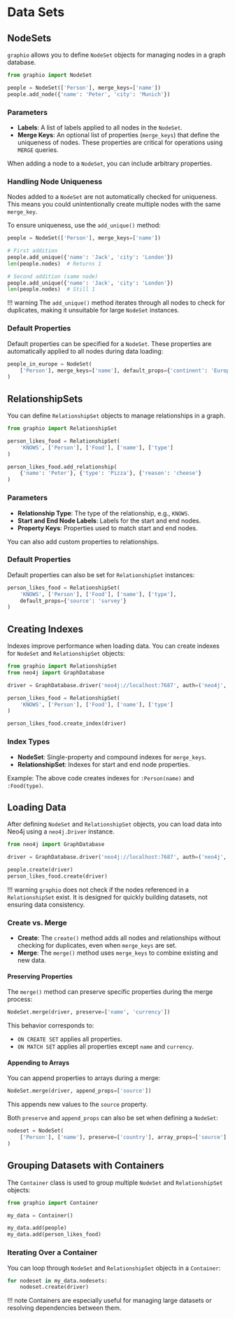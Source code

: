 # Data Sets

## NodeSets

`graphio` allows you to define `NodeSet` objects for managing nodes in a graph database.

```python
from graphio import NodeSet

people = NodeSet(['Person'], merge_keys=['name'])
people.add_node({'name': 'Peter', 'city': 'Munich'})
```

### Parameters

- **Labels**: A list of labels applied to all nodes in the `NodeSet`.
- **Merge Keys**: An optional list of properties (`merge_keys`) that define the uniqueness of nodes. These properties are critical for operations using `MERGE` queries.

When adding a node to a `NodeSet`, you can include arbitrary properties.

### Handling Node Uniqueness

Nodes added to a `NodeSet` are not automatically checked for uniqueness. This means you could unintentionally create multiple nodes with the same `merge_key`.

To ensure uniqueness, use the `add_unique()` method:

```python
people = NodeSet(['Person'], merge_keys=['name'])

# First addition
people.add_unique({'name': 'Jack', 'city': 'London'})
len(people.nodes)  # Returns 1

# Second addition (same node)
people.add_unique({'name': 'Jack', 'city': 'London'})
len(people.nodes)  # Still 1
```

!!! warning
    The `add_unique()` method iterates through all nodes to check for duplicates, making it unsuitable for large `NodeSet` instances.

### Default Properties

Default properties can be specified for a `NodeSet`. These properties are automatically applied to all nodes during data loading:

```python
people_in_europe = NodeSet(
    ['Person'], merge_keys=['name'], default_props={'continent': 'Europe'}
)
```

## RelationshipSets

You can define `RelationshipSet` objects to manage relationships in a graph.

```python
from graphio import RelationshipSet

person_likes_food = RelationshipSet(
    'KNOWS', ['Person'], ['Food'], ['name'], ['type']
)

person_likes_food.add_relationship(
    {'name': 'Peter'}, {'type': 'Pizza'}, {'reason': 'cheese'}
)
```

### Parameters

- **Relationship Type**: The type of the relationship, e.g., `KNOWS`.
- **Start and End Node Labels**: Labels for the start and end nodes.
- **Property Keys**: Properties used to match start and end nodes.

You can also add custom properties to relationships.

### Default Properties

Default properties can also be set for `RelationshipSet` instances:

```python
person_likes_food = RelationshipSet(
    'KNOWS', ['Person'], ['Food'], ['name'], ['type'],
    default_props={'source': 'survey'}
)
```

## Creating Indexes

Indexes improve performance when loading data. You can create indexes for `NodeSet` and `RelationshipSet` objects:

```python
from graphio import RelationshipSet
from neo4j import GraphDatabase

driver = GraphDatabase.driver('neo4j://localhost:7687', auth=('neo4j', 'password'))

person_likes_food = RelationshipSet(
    'KNOWS', ['Person'], ['Food'], ['name'], ['type']
)

person_likes_food.create_index(driver)
```

### Index Types

- **NodeSet**: Single-property and compound indexes for `merge_keys`.
- **RelationshipSet**: Indexes for start and end node properties.

Example: The above code creates indexes for `:Person(name)` and `:Food(type)`.

## Loading Data

After defining `NodeSet` and `RelationshipSet` objects, you can load data into Neo4j using a `neo4j.Driver` instance.

```python
from neo4j import GraphDatabase

driver = GraphDatabase.driver('neo4j://localhost:7687', auth=('neo4j', 'password'))

people.create(driver)
person_likes_food.create(driver)
```

!!! warning
    `graphio` does not check if the nodes referenced in a `RelationshipSet` exist. It is designed for quickly building datasets, not ensuring data consistency.

### Create vs. Merge

- **Create**: The `create()` method adds all nodes and relationships without checking for duplicates, even when `merge_keys` are set.
- **Merge**: The `merge()` method uses `merge_keys` to combine existing and new data.

#### Preserving Properties

The `merge()` method can preserve specific properties during the merge process:

```python
NodeSet.merge(driver, preserve=['name', 'currency'])
```

This behavior corresponds to:

- `ON CREATE SET` applies all properties.
- `ON MATCH SET` applies all properties except `name` and `currency`.

#### Appending to Arrays

You can append properties to arrays during a merge:

```python
NodeSet.merge(driver, append_props=['source'])
```

This appends new values to the `source` property.

Both `preserve` and `append_props` can also be set when defining a `NodeSet`:

```python
nodeset = NodeSet(
    ['Person'], ['name'], preserve=['country'], array_props=['source']
)
```

## Grouping Datasets with Containers

The `Container` class is used to group multiple `NodeSet` and `RelationshipSet` objects:

```python
from graphio import Container

my_data = Container()

my_data.add(people)
my_data.add(person_likes_food)
```

### Iterating Over a Container

You can loop through `NodeSet` and `RelationshipSet` objects in a `Container`:

```python
for nodeset in my_data.nodesets:
    nodeset.create(driver)
```

!!! note
    Containers are especially useful for managing large datasets or resolving dependencies between them.
